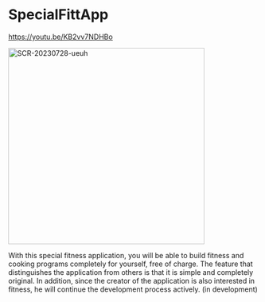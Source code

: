 # SpecialFittApp

https://youtu.be/KB2vv7NDHBo

<img width="394" alt="SCR-20230728-ueuh" src="https://github.com/mfgucluer/SpecialFitApp/assets/87612705/e0f49c57-371a-4b9a-872e-5c03cebc2410">





With this special fitness application, you will be able to build fitness and cooking programs completely for yourself, free of charge. The feature that distinguishes the application from others is that it is simple and completely original. In addition, since the creator of the application is also interested in fitness, he will continue the development process actively. (in development)
